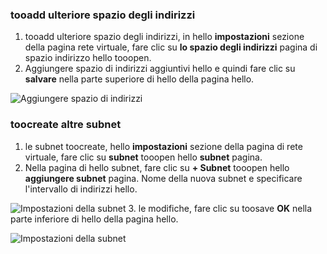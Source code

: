 ### <a name="tooadd-additional-address-space"></a>tooadd ulteriore spazio degli indirizzi

1. tooadd ulteriore spazio degli indirizzi, in hello **impostazioni** sezione della pagina rete virtuale, fare clic su **lo spazio degli indirizzi** pagina di spazio indirizzo hello tooopen.
2. Aggiungere spazio di indirizzi aggiuntivi hello e quindi fare clic su **salvare** nella parte superiore di hello della pagina hello.

  ![Aggiungere spazio di indirizzi](./media/vpn-gateway-additional-address-space-include/address_space.png)

### <a name="toocreate-additional-subnets"></a>toocreate altre subnet

1. le subnet toocreate, hello **impostazioni** sezione della pagina di rete virtuale, fare clic su **subnet** tooopen hello **subnet** pagina. 
2. Nella pagina di hello subnet, fare clic su **+ Subnet** tooopen hello **aggiungere subnet** pagina. Nome della nuova subnet e specificare l'intervallo di indirizzi hello.

  ![Impostazioni della subnet](./media/vpn-gateway-additional-address-space-include/add_subnet.png)
3. le modifiche, fare clic su toosave **OK** nella parte inferiore di hello della pagina hello.

  ![Impostazioni della subnet](./media/vpn-gateway-additional-address-space-include/ok.png)